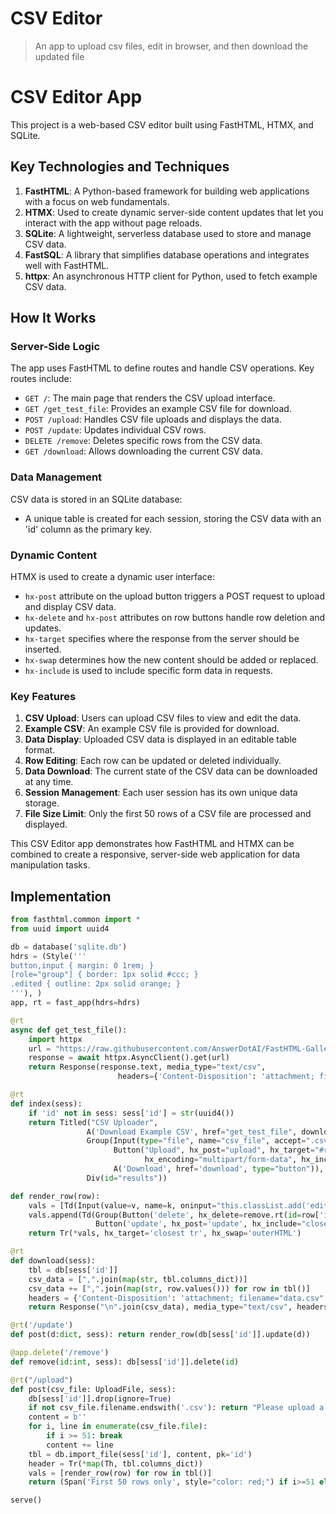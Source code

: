 # CSV Editor

> An app to upload csv files, edit in browser, and then download the updated file

# CSV Editor App

This project is a web-based CSV editor built using FastHTML, HTMX, and SQLite.

## Key Technologies and Techniques

1. **FastHTML**: A Python-based framework for building web applications with a focus on web fundamentals.
2. **HTMX**: Used to create dynamic server-side content updates that let you interact with the app without page reloads.
3. **SQLite**: A lightweight, serverless database used to store and manage CSV data.
4. **FastSQL**: A library that simplifies database operations and integrates well with FastHTML.
5. **httpx**: An asynchronous HTTP client for Python, used to fetch example CSV data.

## How It Works

### Server-Side Logic

The app uses FastHTML to define routes and handle CSV operations. Key routes include:

- `GET /`: The main page that renders the CSV upload interface.
- `GET /get_test_file`: Provides an example CSV file for download.
- `POST /upload`: Handles CSV file uploads and displays the data.
- `POST /update`: Updates individual CSV rows.
- `DELETE /remove`: Deletes specific rows from the CSV data.
- `GET /download`: Allows downloading the current CSV data.

### Data Management

CSV data is stored in an SQLite database:

- A unique table is created for each session, storing the CSV data with an 'id' column as the primary key.

### Dynamic Content

HTMX is used to create a dynamic user interface:

- `hx-post` attribute on the upload button triggers a POST request to upload and display CSV data.
- `hx-delete` and `hx-post` attributes on row buttons handle row deletion and updates.
- `hx-target` specifies where the response from the server should be inserted.
- `hx-swap` determines how the new content should be added or replaced.
- `hx-include` is used to include specific form data in requests.

### Key Features

1. **CSV Upload**: Users can upload CSV files to view and edit the data.
2. **Example CSV**: An example CSV file is provided for download.
3. **Data Display**: Uploaded CSV data is displayed in an editable table format.
4. **Row Editing**: Each row can be updated or deleted individually.
5. **Data Download**: The current state of the CSV data can be downloaded at any time.
6. **Session Management**: Each user session has its own unique data storage.
7. **File Size Limit**: Only the first 50 rows of a CSV file are processed and displayed.

This CSV Editor app demonstrates how FastHTML and HTMX can be combined to create a responsive, server-side web application for data manipulation tasks.

## Implementation

```python
from fasthtml.common import *
from uuid import uuid4

db = database('sqlite.db')
hdrs = (Style('''
button,input { margin: 0 1rem; }
[role="group"] { border: 1px solid #ccc; }
.edited { outline: 2px solid orange; }
'''), )
app, rt = fast_app(hdrs=hdrs)

@rt
async def get_test_file():
    import httpx
    url = "https://raw.githubusercontent.com/AnswerDotAI/FastHTML-Gallery/main/applications/start_simple/csv_editor/ex_data.csv"
    response = await httpx.AsyncClient().get(url)
    return Response(response.text, media_type="text/csv",
                        headers={'Content-Disposition': 'attachment; filename="ex_data.csv"'})

@rt
def index(sess):
    if 'id' not in sess: sess['id'] = str(uuid4())
    return Titled("CSV Uploader",
                 A('Download Example CSV', href="get_test_file", download="ex_data.csv"),
                 Group(Input(type="file", name="csv_file", accept=".csv"),
                       Button("Upload", hx_post="upload", hx_target="#results",
                              hx_encoding="multipart/form-data", hx_include='previous input'),
                       A('Download', href='download', type="button")),
                 Div(id="results"))

def render_row(row):
    vals = [Td(Input(value=v, name=k, oninput="this.classList.add('edited')")) for k,v in row.items()]
    vals.append(Td(Group(Button('delete', hx_delete=remove.rt(id=row['id']).lstrip('/')),
                   Button('update', hx_post='update', hx_include="closest tr"))))
    return Tr(*vals, hx_target='closest tr', hx_swap='outerHTML')

@rt
def download(sess):
    tbl = db[sess['id']]
    csv_data = [",".join(map(str, tbl.columns_dict))]
    csv_data += [",".join(map(str, row.values())) for row in tbl()]
    headers = {'Content-Disposition': 'attachment; filename="data.csv"'}
    return Response("\n".join(csv_data), media_type="text/csv", headers=headers)

@rt('/update')
def post(d:dict, sess): return render_row(db[sess['id']].update(d))

@app.delete('/remove')
def remove(id:int, sess): db[sess['id']].delete(id)

@rt("/upload")
def post(csv_file: UploadFile, sess):
    db[sess['id']].drop(ignore=True)
    if not csv_file.filename.endswith('.csv'): return "Please upload a CSV file"
    content = b''
    for i, line in enumerate(csv_file.file):
        if i >= 51: break
        content += line
    tbl = db.import_file(sess['id'], content, pk='id')
    header = Tr(*map(Th, tbl.columns_dict))
    vals = [render_row(row) for row in tbl()]
    return (Span('First 50 rows only', style="color: red;") if i>=51 else '', Table(Thead(header), Tbody(*vals)))

serve()


```

